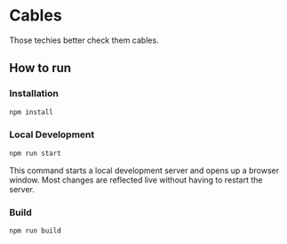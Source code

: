 # Cables

Those techies better check them cables.

## How to run

### Installation

```bash
npm install
```

### Local Development

```bash
npm run start
```

This command starts a local development server and opens up a browser window. Most changes are reflected live without having to restart the server.

### Build

```bash
npm run build
```
